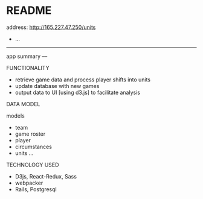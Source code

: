 # README

address: http://165.227.47.250/units

* ...

---------------------
app summary ––


FUNCTIONALITY

* retrieve game data and process player shifts into units
* update database with new games
* output data to UI [using d3.js] to facilitate analysis


DATA MODEL

models
* team
* game roster
* player
* circumstances
* units
...


TECHNOLOGY USED
* D3js, React-Redux, Sass
* webpacker
* Rails, Postgresql
